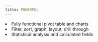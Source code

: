 ```yaml
---
title: POWERFUL
---
```

<li>Fully functional pivot table and charts</li>
<li>Filter, sort, graph, layout, drill through</li>
<li>Statistical analysis and calculated fields</li>
